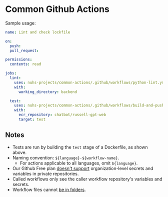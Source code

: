 # Common Github Actions

Sample usage:

```yaml
name: Lint and check lockfile

on:
  push:
  pull_request:

permissions:
  contents: read

jobs:
  lint:
    uses: nuhs-projects/common-actions/.github/workflows/python-lint.yml@main
    with:
      working_directory: backend

  test:
    uses: nuhs-projects/common-actions/.github/workflows/build-and-push.yml@main
    with:
      ecr_repository: chatbot/russell-gpt-web
      target: test
```

## Notes

- Tests are run by building the `test` stage of a Dockerfile, as shown above.
- Naming convention: `${language}-${workflow-name}`.
  - For actions applicable to all languages, omit `${language}`.
- Our Github Free plan [doesn't support] organization-level secrets and variables in private repositories.
- Called workflows only see the caller workflow repository's variables and secrets.
- Workflow files cannot [be in folders].

[doesn't support]: https://docs.github.com/en/actions/writing-workflows/choosing-what-your-workflow-does/store-information-in-variables#creating-configuration-variables-for-an-organization
[be in folders]: https://github.com/orgs/community/discussions/10773
